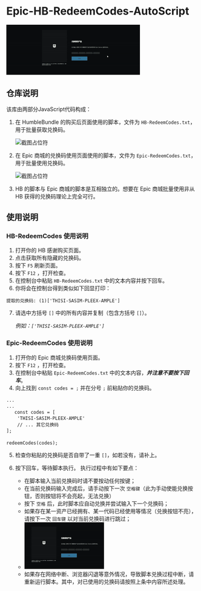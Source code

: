 # Epic-HB-RedeemCodes-AutoScript

![gif图占位符](https://github.com/SnowLifeCrescent/Epic-HB-Redeemcodes-AutoScript/blob/main/%E5%85%91%E6%8D%A2.gif?raw=true)

## 仓库说明
该库由两部分JavaScript代码构成：

1. 在 HumbleBundle 的购买后页面使用的脚本，文件为 `HB-RedeemCodes.txt`，用于批量获取兑换码。

   ![截图占位符](路径/到/你的/截图1.png)

2. 在 Epic 商城的兑换码使用页面使用的脚本，文件为 `Epic-RedeemCodes.txt`，用于批量使用兑换码。

   ![截图占位符](路径/到/你的/截图2.png)

3. HB 的脚本与 Epic 商城的脚本是互相独立的。想要在 Epic 商城批量使用非从 HB 获得的兑换码理论上完全可行。

## 使用说明

### HB-RedeemCodes 使用说明

1. 打开你的 HB 感谢购买页面。
2. 点击获取所有隐藏的兑换码。
3. 按下 `F5` 刷新页面。
4. 按下 `F12` ，打开检查。
5. 在控制台中粘贴 `HB-RedeemCodes.txt` 中的文本内容并按下回车。
6. 你将会在控制台得到类似如下回显打印：
 ```
提取的兑换码: (1)['THISI-SASIM-PLEEX-AMPLE']
 ```

7. 请选中方括号 `[]` 中的所有内容并复制（包含方括号 `[]`）。

   *例如：`['THISI-SASIM-PLEEX-AMPLE']`*

### Epic-RedeemCodes 使用说明

1. 打开你的 Epic 商城兑换码使用页面。
2. 按下 `F12` ，打开检查。
3. 在控制台中粘贴 `Epic-RedeemCodes.txt` 中的文本内容，*__并注意不要按下回车__*。
4. 向上找到 `const codes = ;` 并在分号 `;` 前粘贴你的兑换码。
```
...
...
   const codes = [
    'THISI-SASIM-PLEEX-AMPLE'
    // ... 其它兑换码
];

redeemCodes(codes);
```

5. 检查你粘贴的兑换码是否自带了一重 `[]`，如若没有，请补上。
6. 按下回车，等待脚本执行。
   执行过程中有如下要点：

   - 在脚本输入当前兑换码时请不要按动任何按键；
   - 在当前兑换码输入完成后，请手动按下一次 `空格键`（此为手动使能兑换按钮，否则按钮将不会亮起，无法兑换）
   - 按下 `空格` 后，此时脚本应自动兑换并尝试输入下一个兑换码；
   - 如果存在某一资产已经拥有、某一代码已经使用等情况（兑换按钮不亮），请按下一次 `回车键` 以对当前兑换码进行跳过；
   - ![截图占位符](https://github.com/SnowLifeCrescent/Epic-HB-Redeemcodes-AutoScript/blob/main/%E8%B7%B3%E8%BF%87.gif?raw=true)
   - 如果存在网络中断、浏览器闪退等意外情况，导致脚本兑换过程中断，请重新运行脚本。其中，对已使用的兑换码请按照上条中内容所述处理。
